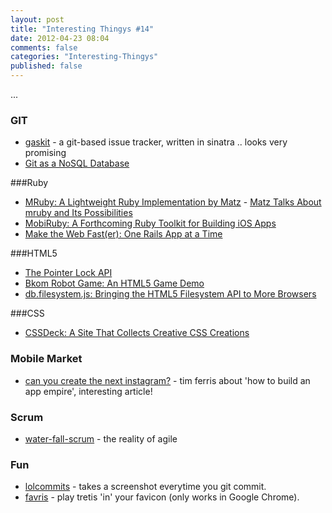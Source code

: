 ```yaml
---
layout: post
title: "Interesting Thingys #14"
date: 2012-04-23 08:04
comments: false
categories: "Interesting-Thingys"
published: false
---
```


...
<!-- More -->

### GIT
- [gaskit](https://github.com/bkeepers/gaskit) - a git-based issue tracker, written in sinatra .. looks very promising
- [Git as a NoSQL Database](http://speakerdeck.com/u/bkeepers/p/git-the-nosql-database)

###Ruby
- [MRuby: A Lightweight Ruby Implementation by Matz](https://github.com/mruby/mruby) - [Matz Talks About mruby and Its Possibilities](http://www.youtube.com/watch?v=n7XRYWclYDY)
- [MobiRuby: A Forthcoming Ruby Toolkit for Building iOS Apps](http://mobiruby.org/)
- [Make the Web Fast(er): One Rails App at a Time](http://www.igvita.com/slides/2012/railsconf-making-the-web-faster/#1)

###HTML5
- [The Pointer Lock API](https://developer.mozilla.org/en/API/Pointer_Lock_API)
- [Bkom Robot Game: An HTML5 Game Demo](http://www.bkom.com/robotgame)
- [db.filesystem.js: Bringing the HTML5 Filesystem API to More Browsers](http://ericbidelman.tumblr.com/post/21649963613/idb-filesystem-js-bringing-the-html5-filesystem-api)

###CSS
- [CSSDeck: A Site That Collects Creative CSS Creations](http://cssdeck.com/)


### Mobile Market
- [can you create the next instagram?](http://www.fourhourworkweek.com/blog/2012/04/22/how-to-build-an-app-empire-can-you-create-the-next-instagram/) - tim ferris about 'how to build an app empire', interesting article!

### Scrum
- [water-fall-scrum](http://sdt.bz/m/apparticle.aspx?id=36195) - the reality of agile

### Fun
- [lolcommits](https://github.com/mroth/lolcommits) - takes a screenshot everytime you git commit.
- [favris](http://favris.info/) - play tretis 'in' your favicon (only works in Google Chrome).


